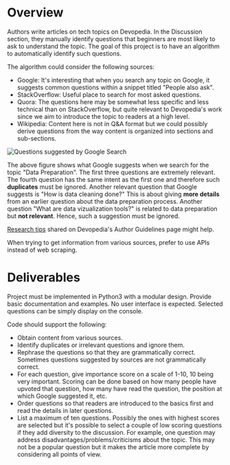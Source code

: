 # Overview

Authors write articles on tech topics on Devopedia. In the Discussion section, they manually identify questions that beginners are most likely to ask to understand the topic. The goal of this project is to have an algorithm to automatically identify such questions.

The algorithm could consider the following sources:
* Google: It's interesting that when you search any topic on Google, it suggests common questions within a snippet titled "People also ask".
* StackOverflow: Useful place to search for most asked questions.
* Quora: The questions here may be somewhat less specific and less technical than on StackOverflow, but quite relevant to Devopedia's work since we aim to introduce the topic to readers at a high level.
* Wikipedia: Content here is not in Q&A format but we could possibly derive questions from the way content is organized into sections and sub-sections.

![Questions suggested by Google Search](assets/datapreg.jpg?raw=true "Questions suggested by Google Search")

The above figure shows what Google suggests when we search for the topic "Data Preparation". The first three questions are extremely relevant. The fourth question has the same intent as the first one and therefore such **duplicates** must be ignored. Another relevant question that Google suggests is "How is data cleaning done?" This is about giving **more details** from an earlier question about the data preparation process. Another question "What are data vizualization tools?" is related to data preparation but **not relevant**. Hence, such a suggestion must be ignored.

[Research tips](https://devopedia.org/site-map/author-guidelines?research-tips) shared on Devopedia's Author Guidelines page might help.

When trying to get information from various sources, prefer to use APIs instead of web scraping.

# Deliverables

Project must be implemented in Python3 with a modular design. Provide basic documentation and examples. No user interface is expected. Selected questions can be simply display on the console.

Code should support the following:
* Obtain content from various sources.
* Identify duplicates or irrelevant questions and ignore them.
* Rephrase the questions so that they are grammatically correct. Sometimes questions suggested by sources are not grammatically correct.
* For each question, give importance score on a scale of 1-10, 10 being very important. Scoring can be done based on how many people have upvoted that question, how many have read the question, the position at which Google suggested it, etc.
* Order questions so that readers are introduced to the basics first and read the details in later questions.
* List a maximum of ten questions. Possibly the ones with highest scores are selected but it's possible to select a couple of low scoring questions if they add diversity to the discussion. For example, one question may address disadvantages/problems/criticisms about the topic. This may not be a popular question but it makes the article more complete by considering all points of view.

